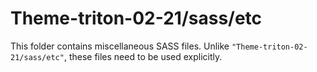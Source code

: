 # Theme-triton-02-21/sass/etc

This folder contains miscellaneous SASS files. Unlike `"Theme-triton-02-21/sass/etc"`, these files
need to be used explicitly.
